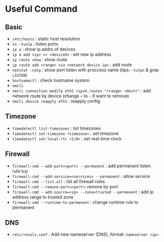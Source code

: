 # Useful Command

## Basic

* `/etc/hosts` : static host resolution
* `ss -tunlp` : listen ports
* `ip a` : show ip addrs of devices
* `ip a add <ip> <> <deviced>` : set new ip address
* `ip route show` : show route
* `ip route add <range> via <network device ip>` : add route
* `netstat -natp` : show port listen with proccess name (tips: `-tulpn` & grep `LISTEN`)
* `hostnamectl` : check hostname system
* `nmcli`
* `nmcli connection modify eth1 +ipv4.routes "<range> <dest>"` : add network route by device (change `+` to `-` if want to remove)
* `nmcli device reapply eth1` : reapply config

## Timezone

* `timedatectl list-timezones` : list timezones
* `timedatectl set-timezone <timezone>` : set timezone
* `timedatectl set-local-rtc <1/0>` : set real-time clock

## Firewall

* `firewall-cmd --add-port=<port> --permanent` : add permanent listen rule tcp
* `firewall-cmd --add-service=<services> --permanent` : allow service
* `firewall-cmd --list-all` : list all firewall rules
* `firewall-cmd --remove-port=<port>`: remove by port
* `firewall-cmd --add-source=<ip> --zone=trusted --permanent` : add ip address range to trusted zone
* `firewall-cmd --runtime-to-permanent` : change runtime rule to permanent

## DNS

* `/etc/resolv.conf` : Add new nameserver (DNS), format: `nameserver <ip>`